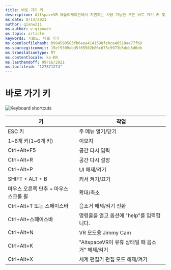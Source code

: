 ```yaml
---
title: 바로 가기 키
description: AltspaceVR 애플리케이션에서 지원하는 사용 가능한 모든 바로 가기 키 및 작업을 최신 상태로 유지합니다.
ms.date: 9/14/2021
author: qianw211
ms.author: v-qianwen
ms.topic: article
keywords: 키보드, 바로 가기
ms.openlocfilehash: b994590583fb6eea4141598febce40510ae77fb8
ms.sourcegitcommit: 15ef5309ebd5f05502b06c675c9973b5deb5d6db
ms.translationtype: MT
ms.contentlocale: ko-KR
ms.lasthandoff: 09/16/2021
ms.locfileid: "127871274"
---
```

# <a name="keyboard-shortcuts"></a>바로 가기 키

<img src="images\keyboard-shortcuts.png" alt="Keyboard shortcuts">

| 키 | 작업 |
|---|---|
| ESC 키 | 주 메뉴 열기/닫기 |
| 1~6개 키(1~6개 키) | 이모지 |
| Ctrl+Alt+F5 | 공간 다시 입력 |
| Ctrl+Alt+R | 공간 다시 설정 |
| Ctrl+Alt+P | UI 해제/켜기 |
| SHIFT + ALT + B | 커서 켜기/끄기 |
| 마우스 오른쪽 단추 + 마우스 스크롤 휠 | 확대/축소 |
| Ctrl+Alt+T 또는 스페이스바 | 음소거 해제/켜기 전환 |
| Ctrl+Alt+스페이스바 | 명령줄을 열고 옵션에 "help"를 입력합니다. |
| Ctrl+Alt+N | VR 모드용 Jimmy Cam |
| Ctrl+Alt+K | "AltspaceVR이 유휴 상태일 때 음소거" 해제/켜기 |
| Ctrl+Alt+X | 세계 편집기 편집 모드 해제/켜기 |